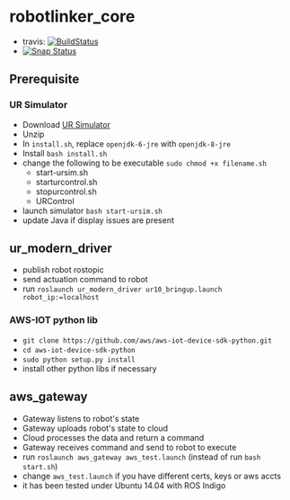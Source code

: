# robotlinker_core

* travis: [![BuildStatus](https://travis-ci.org/robotlinker/robotlinker_core.svg?branch=master)](https://travis-ci.org/robotlinker/robotlinker_core)
* [![Snap Status](https://build.snapcraft.io/badge/robotlinker/robotlinker_core.svg)](https://build.snapcraft.io/user/robotlinker/robotlinker_core)
## Prerequisite
### UR Simulator
* Download [UR Simulator](https://www.universal-robots.com/download/)
* Unzip 
* In `install.sh`, replace `openjdk-6-jre` with  `openjdk-8-jre`
* Install `bash install.sh`
* change the following to be executable `sudo chmod +x filename.sh`
    * start-ursim.sh
    * starturcontrol.sh
    * stopurcontrol.sh
    * URControl
* launch simulator `bash start-ursim.sh`
* update Java if display issues are present

## ur_modern_driver
* publish robot rostopic
* send actuation command to robot
* run `roslaunch ur_modern_driver ur10_bringup.launch robot_ip:=localhost` 

### AWS-IOT python lib
* `git clone https://github.com/aws/aws-iot-device-sdk-python.git`
* `cd aws-iot-device-sdk-python`
* `sudo python setup.py install`
* install other python libs if necessary
    
## aws_gateway
* Gateway listens to robot's state
* Gateway uploads robot's state to cloud
* Cloud processes the data and return a command
* Gateway receives command and send to robot to execute
* run `roslaunch aws_gateway aws_test.launch` (instead of run `bash start.sh`)
* change `aws_test.launch` if you have different certs, keys or aws accts
* it has been tested under Ubuntu 14.04 with ROS Indigo

